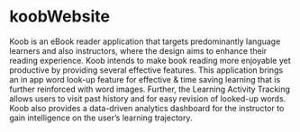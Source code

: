 # koobWebsite

Koob is an eBook reader application that targets predominantly language learners and also instructors, where the design aims to enhance their reading experience. Koob intends to make book reading more enjoyable yet productive by providing several effective features. This application brings an in app word look-up feature for effective & time saving learning that is further reinforced with word images. Further, the Learning Activity Tracking allows users to visit past history and for easy revision of looked-up words. Koob also provides a data-driven analytics dashboard for the instructor to gain intelligence on the user’s learning trajectory.

